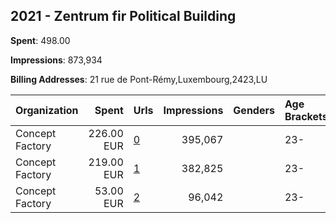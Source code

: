 ## 2021 - Zentrum fir Political Building 
**Spent**: 498.00

**Impressions**: 873,934

**Billing Addresses**: 21 rue de Pont-Rémy,Luxembourg,2423,LU

|Organization|Spent|Urls|Impressions|Genders|Age Brackets|Country Codes|
|:---|---:|:---|---:|:---|:---|:---|
|Concept Factory|226.00 EUR|[0](https://www.snap.com/political-ads/asset/3c61e7626de40ac8aedc81f840ac58bc17b30325a35c4eda0e56fe6e479ad3a8?mediaType=mp4)|395,067||23-|luxembourg|
|Concept Factory|219.00 EUR|[1](https://www.snap.com/political-ads/asset/5b3edd2124d208bbee6c6b47554c4ef44b82db922d15f482573d20e15d2cf22c?mediaType=mp4)|382,825||23-|luxembourg|
|Concept Factory|53.00 EUR|[2](https://www.snap.com/political-ads/asset/7b572f59db27b73079d1a4f7f95065d6f3517278c7d8b9e243e0712c013e7fa0?mediaType=mp4)|96,042||23-|luxembourg|
